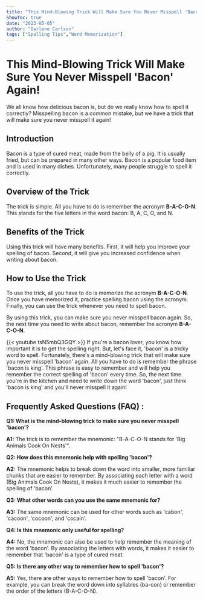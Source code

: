 ```yaml
---
title: "This Mind-Blowing Trick Will Make Sure You Never Misspell 'Bacon' Again!"
ShowToc: true 
date: "2023-05-05"
author: "Darlene Carlson" 
tags: ["Spelling Tips","Word Memorization"]
---
```

# This Mind-Blowing Trick Will Make Sure You Never Misspell 'Bacon' Again!

We all know how delicious bacon is, but do we really know how to spell it correctly? Misspelling bacon is a common mistake, but we have a trick that will make sure you never misspell it again!

## Introduction

Bacon is a type of cured meat, made from the belly of a pig. It is usually fried, but can be prepared in many other ways. Bacon is a popular food item and is used in many dishes. Unfortunately, many people struggle to spell it correctly.

## Overview of the Trick

The trick is simple. All you have to do is remember the acronym **B-A-C-O-N**. This stands for the five letters in the word bacon: B, A, C, O, and N.

## Benefits of the Trick

Using this trick will have many benefits. First, it will help you improve your spelling of bacon. Second, it will give you increased confidence when writing about bacon.

## How to Use the Trick

To use the trick, all you have to do is memorize the acronym **B-A-C-O-N**. Once you have memorized it, practice spelling bacon using the acronym. Finally, you can use the trick whenever you need to spell bacon.

By using this trick, you can make sure you never misspell bacon again. So, the next time you need to write about bacon, remember the acronym **B-A-C-O-N**.

{{< youtube tsN5mbQ3GQY >}} 
If you're a bacon lover, you know how important it is to get the spelling right. But, let's face it, 'bacon' is a tricky word to spell. Fortunately, there's a mind-blowing trick that will make sure you never misspell 'bacon' again. All you have to do is remember the phrase 'bacon is king'. This phrase is easy to remember and will help you remember the correct spelling of 'bacon' every time. So, the next time you're in the kitchen and need to write down the word 'bacon', just think 'bacon is king' and you'll never misspell it again!

## Frequently Asked Questions (FAQ) :
**Q1: What is the mind-blowing trick to make sure you never misspell 'bacon'?**

**A1:** The trick is to remember the mnemonic: "B-A-C-O-N stands for 'Big Animals Cook On Nests'". 

**Q2: How does this mnemonic help with spelling 'bacon'?**

**A2:** The mnemonic helps to break down the word into smaller, more familiar chunks that are easier to remember. By associating each letter with a word (Big Animals Cook On Nests), it makes it much easier to remember the spelling of 'bacon'.

**Q3: What other words can you use the same mnemonic for?**

**A3:** The same mnemonic can be used for other words such as 'cabon', 'cacoon', 'cocoon', and 'cocain'.

**Q4: Is this mnemonic only useful for spelling?**

**A4:** No, the mnemonic can also be used to help remember the meaning of the word 'bacon'. By associating the letters with words, it makes it easier to remember that 'bacon' is a type of cured meat.

**Q5: Is there any other way to remember how to spell 'bacon'?**

**A5:** Yes, there are other ways to remember how to spell 'bacon'. For example, you can break the word down into syllables (ba-con) or remember the order of the letters (B-A-C-O-N).





